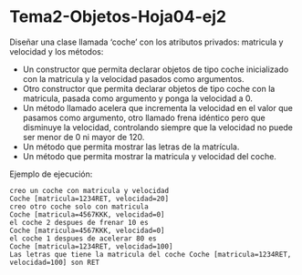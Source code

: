 # Tema2-Objetos-Hoja04-ej2

Diseñar una clase llamada ‘coche’ con los atributos privados: matricula y velocidad y los métodos:
+ Un constructor que permita declarar objetos de tipo coche inicializado con la matricula y la velocidad pasados como argumentos.
+ Otro constructor que permita declarar objetos de tipo coche con la matricula, pasada como argumento y ponga la velocidad a 0.
+ Un método llamado acelera que incrementa la velocidad en el valor que pasamos como argumento, otro llamado frena idéntico pero que disminuye la velocidad, controlando siempre que la velocidad no puede ser menor de 0 ni mayor de 120.
+ Un método que permita mostrar las letras de la matrícula.
+ Un método que permita mostrar la matricula y velocidad del coche.


Ejemplo de ejecución:
```
creo un coche con matricula y velocidad
Coche [matricula=1234RET, velocidad=20]
creo otro coche solo con matricula
Coche [matricula=4567KKK, velocidad=0]
el coche 2 despues de frenar 10 es
Coche [matricula=4567KKK, velocidad=0]
el coche 1 despues de acelerar 80 es
Coche [matricula=1234RET, velocidad=100]
Las letras que tiene la matricula del coche Coche [matricula=1234RET, velocidad=100] son RET
```

